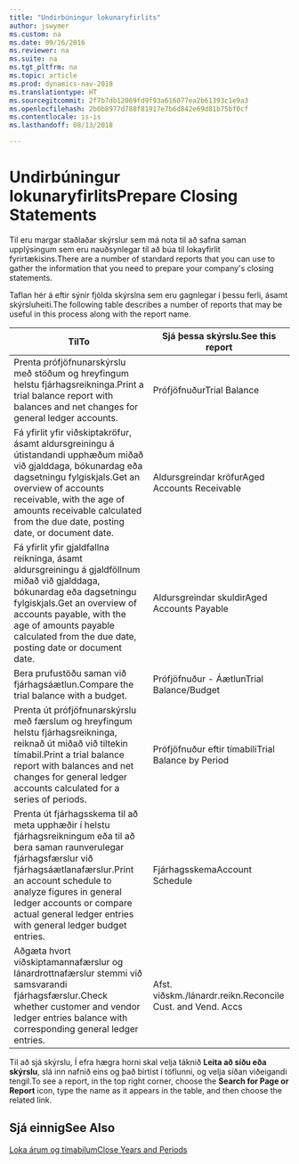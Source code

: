 ```yaml
---
title: "Undirbúningur lokunaryfirlits"
author: jswymer
ms.custom: na
ms.date: 09/16/2016
ms.reviewer: na
ms.suite: na
ms.tgt_pltfrm: na
ms.topic: article
ms.prod: dynamics-nav-2018
ms.translationtype: HT
ms.sourcegitcommit: 2f7b7db12069fd9f93a616077ea2b61393c1e9a3
ms.openlocfilehash: 2b0b8977d788f81917e7b6d842e69d81b75bf0cf
ms.contentlocale: is-is
ms.lasthandoff: 08/13/2018

---
```

# <a name="prepare-closing-statements"></a><span data-ttu-id="0e575-102">Undirbúningur lokunaryfirlits</span><span class="sxs-lookup"><span data-stu-id="0e575-102">Prepare Closing Statements</span></span>
<span data-ttu-id="0e575-103">Til eru margar staðlaðar skýrslur sem má nota til að safna saman upplýsingum sem eru nauðsynlegar til að búa til lokayfirlit fyrirtækisins.</span><span class="sxs-lookup"><span data-stu-id="0e575-103">There are a number of standard reports that you can use to gather the information that you need to prepare your company's closing statements.</span></span>

<span data-ttu-id="0e575-104">Taflan hér á eftir sýnir fjölda skýrslna sem eru gagnlegar í þessu ferli, ásamt skýrsluheiti.</span><span class="sxs-lookup"><span data-stu-id="0e575-104">The following table describes a number of reports that may be useful in this process along with the report name.</span></span>


|                                                                          <span data-ttu-id="0e575-105">Til</span><span class="sxs-lookup"><span data-stu-id="0e575-105">To</span></span>                                                                          |        <span data-ttu-id="0e575-106">Sjá þessa skýrslu.</span><span class="sxs-lookup"><span data-stu-id="0e575-106">See this report</span></span>         |
|------------------------------------------------------------------------------------------------------------------------------------------------------|--------------------------------|
|                               <span data-ttu-id="0e575-107">Prenta prófjöfnunarskýrslu með stöðum og hreyfingum helstu fjárhagsreikninga.</span><span class="sxs-lookup"><span data-stu-id="0e575-107">Print a trial balance report with balances and net changes for general ledger accounts.</span></span>                                |         <span data-ttu-id="0e575-108">Prófjöfnuður</span><span class="sxs-lookup"><span data-stu-id="0e575-108">Trial Balance</span></span>          |
|       <span data-ttu-id="0e575-109">Fá yfirlit yfir viðskiptakröfur, ásamt aldursgreiningu á útistandandi upphæðum miðað við gjalddaga, bókunardag eða dagsetningu fylgiskjals.</span><span class="sxs-lookup"><span data-stu-id="0e575-109">Get an overview of accounts receivable, with the age of amounts receivable calculated from the due date, posting date, or document date.</span></span>       |    <span data-ttu-id="0e575-110">Aldursgreindar kröfur</span><span class="sxs-lookup"><span data-stu-id="0e575-110">Aged Accounts Receivable</span></span>    |
|          <span data-ttu-id="0e575-111">Fá yfirlit yfir gjaldfallna reikninga, ásamt aldursgreiningu á gjaldföllnum miðað við gjalddaga, bókunardag eða dagsetningu fylgiskjals.</span><span class="sxs-lookup"><span data-stu-id="0e575-111">Get an overview of accounts payable, with the age of amounts payable calculated from the due date, posting date or document date.</span></span>           |     <span data-ttu-id="0e575-112">Aldursgreindar skuldir</span><span class="sxs-lookup"><span data-stu-id="0e575-112">Aged Accounts Payable</span></span>      |
|                                                       <span data-ttu-id="0e575-113">Bera prufustöðu saman við fjárhagsáætlun.</span><span class="sxs-lookup"><span data-stu-id="0e575-113">Compare the trial balance with a budget.</span></span>                                                       |      <span data-ttu-id="0e575-114">Prófjöfnuður - Áætlun</span><span class="sxs-lookup"><span data-stu-id="0e575-114">Trial Balance/Budget</span></span>      |
|              <span data-ttu-id="0e575-115">Prenta út prófjöfnunarskýrslu með færslum og hreyfingum helstu fjárhagsreikninga, reiknað út miðað við tiltekin tímabil.</span><span class="sxs-lookup"><span data-stu-id="0e575-115">Print a trial balance report with balances and net changes for general ledger accounts calculated for a series of periods.</span></span>              |    <span data-ttu-id="0e575-116">Prófjöfnuður eftir tímabili</span><span class="sxs-lookup"><span data-stu-id="0e575-116">Trial Balance by Period</span></span>     |
| <span data-ttu-id="0e575-117">Prenta út fjárhagsskema til að meta upphæðir í helstu fjárhagsreikningum eða til að bera saman raunverulegar fjárhagsfærslur við fjárhagsáætlanafærslur.</span><span class="sxs-lookup"><span data-stu-id="0e575-117">Print an account schedule to analyze figures in general ledger accounts or compare actual general ledger entries with general ledger budget entries.</span></span> |        <span data-ttu-id="0e575-118">Fjárhagsskema</span><span class="sxs-lookup"><span data-stu-id="0e575-118">Account Schedule</span></span>        |
|                         <span data-ttu-id="0e575-119">Aðgæta hvort viðskiptamannafærslur og lánardrottnafærslur stemmi við samsvarandi fjárhagsfærslur.</span><span class="sxs-lookup"><span data-stu-id="0e575-119">Check whether customer and vendor ledger entries balance with corresponding general ledger entries.</span></span>                          | <span data-ttu-id="0e575-120">Afst. viðskm./lánardr.reikn.</span><span class="sxs-lookup"><span data-stu-id="0e575-120">Reconcile Cust. and Vend. Accs</span></span> |

<span data-ttu-id="0e575-121">Til að sjá skýrslu, Í efra hægra horni skal velja táknið **Leita að síðu eða skýrslu**, slá inn nafnið eins og það birtist í töflunni, og velja síðan viðeigandi tengil.</span><span class="sxs-lookup"><span data-stu-id="0e575-121">To see a report, in the top right corner, choose the **Search for Page or Report** icon, type the name as it appears in the table, and then choose the related link.</span></span>
## <a name="see-also"></a><span data-ttu-id="0e575-122">Sjá einnig</span><span class="sxs-lookup"><span data-stu-id="0e575-122">See Also</span></span>
[<span data-ttu-id="0e575-123">Loka árum og tímabilum</span><span class="sxs-lookup"><span data-stu-id="0e575-123">Close Years and Periods</span></span>](year-close-years-periods.md)

